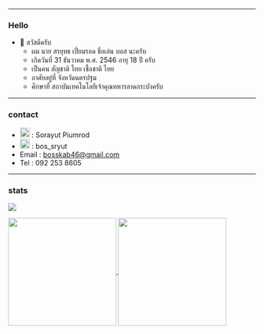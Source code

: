 <hr>
<h3>Hello</h3>

- 👋 สวัสดีครับ 
     - ผม นาย สรยุทธ เปี่ยมรอด ชื่อเล่น บอส นะครับ<br>
     -  เกิดวันที่ 31 ธันวาคม พ.ศ. 2546 อายุ 18 ปี ครับ<br>
     -  เป็นคน สัญชาติ ไทย เชื้อชาติ ไทย<br>
     -  อาศัยอยู่ที่ จังหวัดนครปฐม<br>
     -  ศึกษาที่ สถาบันเทคโนโลยีเจ้าคุณทหารลาดกระบังครับ 
<hr>
<h3>contact</h3>

- <a href="https://web.facebook.com/bboss.lnwkak"><img src="https://user-images.githubusercontent.com/61747927/143051792-fdbbb1f2-1836-4f06-a922-18704ee6cfca.png" width = "20 px"/></a> :  Sorayut Piumrod <br>
- <a href="https://l.facebook.com/l.php?u=https%3A%2F%2Fwww.instagram.com%2Fbos_sryut%3Ffbclid%3DIwAR1zDEk4pC88VoXK-y-snPErKAGfhvSlNixmRD8Ww4USzgvSkfFSj1PhcNA&h=AT1Sk1Z9r6Ahduxzx5KgmrSTpHTAUYKwTYqhXvCVy08HZmuGqIlPFtdrQvHQJZssZecyixhi53_VDgxuIcYsrwDq37aMrHMs5tegQODZbR4NXJztPxa00Jy97UoHdIYIQFpl"><img src="https://user-images.githubusercontent.com/61747927/143053268-38b7fcbd-6b67-4893-8782-03f04b19adee.png" width = "20 px"/></a> : bos_sryut <br>
- Email : bosskab46@gmail.com<br>
- Tel : 092 253 8605
<hr>

<h3>stats</h3>

![](https://komarev.com/ghpvc/?username=boss2546th&color=green)


<a href="https://github.com/boss2546th">
   <img height="220" align="center" src="https://github-readme-stats.vercel.app/api?username=boss2546th&&show_icons=true&&bg_color=30,e96443,904e95&title_color=fff&text_color=fff" />
     
</a>
<a href="https://github.com/boss2546th">
   <img height="220" align="center" src="https://github-readme-stats.vercel.app/api/top-langs/?username=boss2546th&&bg_color=30,e96443,904e95&title_color=fff&text_color=fff" />
</a>
